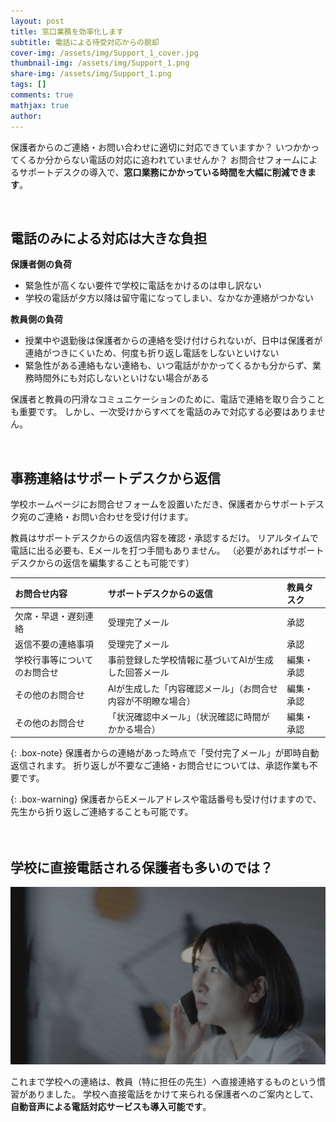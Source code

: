 ```yaml
---
layout: post
title: 窓口業務を効率化します
subtitle: 電話による待受対応からの脱却
cover-img: /assets/img/Support_1_cover.jpg
thumbnail-img: /assets/img/Support_1.png
share-img: /assets/img/Support_1.png
tags: []
comments: true
mathjax: true
author: 
---
```


保護者からのご連絡・お問い合わせに適切に対応できていますか？
いつかかってくるか分からない電話の対応に追われていませんか？
お問合せフォームによるサポートデスクの導入で、**窓口業務にかかっている時間を大幅に削減できます**。

<br>

## 電話のみによる対応は大きな負担

**保護者側の負荷**<br>
- 緊急性が高くない要件で学校に電話をかけるのは申し訳ない
- 学校の電話が夕方以降は留守電になってしまい、なかなか連絡がつかない

**教員側の負荷**<br>
- 授業中や退勤後は保護者からの連絡を受け付けられないが、日中は保護者が連絡がつきにくいため、何度も折り返し電話をしないといけない
- 緊急性がある連絡もない連絡も、いつ電話がかかってくるかも分からず、業務時間外にも対応しないといけない場合がある

保護者と教員の円滑なコミュニケーションのために、電話で連絡を取り合うことも重要です。
しかし、一次受けからすべてを電話のみで対応する必要はありません。


<br>

## 事務連絡はサポートデスクから返信
学校ホームページにお問合せフォームを設置いただき、保護者からサポートデスク宛のご連絡・お問い合わせを受け付けます。

教員はサポートデスクからの返信内容を確認・承認するだけ。
リアルタイムで電話に出る必要も、Eメールを打つ手間もありません。
（必要があればサポートデスクからの返信を編集することも可能です）

| お問合せ内容 | サポートデスクからの返信  | 教員タスク |
| :------ |:---  |:--- |
| 欠席・早退・遅刻連絡 | 受理完了メール | 承認 |
| 返信不要の連絡事項 | 受理完了メール | 承認 |
| 学校行事等についてのお問合せ | 事前登録した学校情報に基づいてAIが生成した回答メール | 編集・承認 |
| その他のお問合せ | AIが生成した「内容確認メール」（お問合せ内容が不明瞭な場合） | 編集・承認 |
| その他のお問合せ | 「状況確認中メール」（状況確認に時間がかかる場合） | 編集・承認 |

{: .box-note}
保護者からの連絡があった時点で「受付完了メール」が即時自動返信されます。
折り返しが不要なご連絡・お問合せについては、承認作業も不要です。


{: .box-warning}
保護者からEメールアドレスや電話番号も受け付けますので、先生から折り返しご連絡することも可能です。


　

## 学校に直接電話される保護者も多いのでは？

![phone-call](/assets/img/phone.jpg)

<!-- ![Crepe]({{ '/assets/img/crepe.jpg' | relative_url }}) -->

これまで学校への連絡は、教員（特に担任の先生）へ直接連絡するものという慣習がありました。
学校へ直接電話をかけて来られる保護者へのご案内として、**自動音声による電話対応サービスも導入可能です**。


